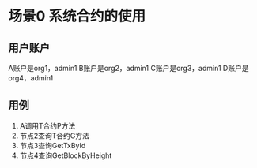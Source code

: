 # 场景0 系统合约的使用
## 用户账户
A账户是org1，admin1
B账户是org2，admin1
C账户是org3，admin1
D账户是org4，admin1
## 用例
1. A调用T合约P方法
2. 节点2查询T合约G方法
3. 节点3查询GetTxById
4. 节点4查询GetBlockByHeight